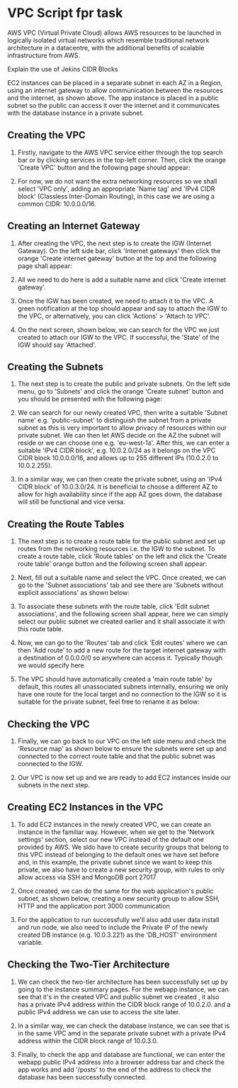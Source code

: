 # VPC Script fpr task

AWS VPC (Virtual Private Cloud) allows AWS resources to be launched in logically isolated virtual 
networks which resemble traditional network architecture in a datacentre, with the additional benefits of scalable infrastructure from AWS.

Explain the use of Jekins CIDR Blocks

EC2 instances can be placed in a separate subnet in each AZ in a Region, using an internet gateway to
allow communication between the resources and the internet, as shown above. The app instance is placed in a public subnet so the public can access it over the internet 
and it communicates with the database instance in a private subnet.

## Creating the VPC

1. Firstly, navigate to the AWS VPC service either through the top search bar or by clicking services in the top-left corner. Then, click the orange 'Create VPC' button and the following page should appear:

2. For now, we do not want the extra networking resources so we shall select 'VPC only', adding an appropriate 'Name tag' and 'IPv4 CIDR block' (Classless Inter-Domain Routing), in this case we are using a common CIDR: 10.0.0.0/16.

## Creating an Internet Gateway

1. After creating the VPC, the next step is to create the IGW (Internet Gateway). On the left side bar, click 'Internet gateways' then click the orange 'Create internet gateway' button at the top and the following page shall appear:

2. All we need to do here is add a suitable name and click 'Create internet gateway'.

1. Once the IGW has been created, we need to attach it to the VPC. A green notification at the top should appear and say to attach the IGW to the VPC, or alternatively, you can click 'Actions' > 'Attach to VPC'.

2. On the next screen, shown below, we can search for the VPC we just created to attach our IGW to the VPC. If successful, the 'State' of the IGW should say 'Attached'.


## Creating the Subnets

1. The next step is to create the public and private subnets. On the left side menu, go to 'Subnets' and click the orange 'Create subnet' button and you should be presented with the following page:


2. We can search for our newly created VPC, then write a suitable 'Subnet name' e.g. 'public-subnet' to distinguish the subnet from a private subnet as this is very important to allow privacy of resources within our private subnet. We can then let AWS decide on the AZ the subnet will reside or we can choose one e.g. 'eu-west-1a'. After this, we can enter a suitable 'IPv4 CIDR block', e.g. 10.0.2.0/24 as it belongs on the VPC CIDR block 10.0.0.0/16, and allows up to 255 different IPs (10.0.2.0 to 10.0.2.255).

3. In a similar way, we can then create the private subnet, using an 'IPv4 CIDR block' of 10.0.3.0/24. It is beneficial to choose a different AZ to allow for high availability since if the app AZ goes down, the database will still be functional and vice versa.

## Creating the Route Tables

1. The next step is to create a route table for the public subnet and set up routes from the networking resources i.e. the IGW to the subnet. To create a route table, click 'Route tables' on the left and click the 'Create route table' orange button and the following screen shall appear:


2. Next, fill out a suitable name and select the VPC. Once created, we can go to the 'Subnet associations' tab and see there are 'Subnets without explicit associations' as shown below:


3. To associate these subnets with the route table, click 'Edit subnet associations', and the following screen shall appear, here we can simply select our public subnet we created earlier and it shall associate it with this route table.


4. Now, we can go to the 'Routes' tab and click 'Edit routes' where we can then 'Add route' to add a new route for the target internet gateway with a destination of 0.0.0.0/0 so anywhere can access it. Typically though we would specify here


5. The VPC should have automatically created a 'main route table' by default, this routes all unassociated subnets internally, ensuring we only have one route for the local target and no connection to the IGW so it is suitable for the private subnet, feel free to rename it as below:


## Checking the VPC

1. Finally, we can go back to our VPC on the left side menu and check the 'Resource map' as shown below to ensure the subnets were set up and connected to the correct route table and that the public subnet was connected to the IGW.

2. Our VPC is now set up and we are ready to add EC2 instances inside our subnets in the next step.

## Creating EC2 Instances in the VPC

1. To add EC2 instances in the newly created VPC, we can create an instance in the familiar way. However, when we get to the 'Network settings' section, select our new VPC instead of the default one provided by AWS.
We sldo have to create security groups that belong to this VPC instead of belonging to the default ones we have set before and, in this example, the private subnet since we want to keep this private, we also have to create a new security group, with rules to only allow access via SSH and MongoDB port 27017

2. Once created, we can do the same for the web application's public subnet, as shown below, creating a new security group to allow SSH, HTTP and the application port 3000 communication

3. For the application to run successfully we'll also add user data install and run node, we also need to include the Private IP of the newly created DB instance (e.g. 10.0.3.221) as the 'DB_HOST' environment variable.

## Checking the Two-Tier Architecture

1. We can check the two-tier architecture has been successfully set up by going to the instance summary pages. For the webapp instance, we can see that it's in the created VPC and public subnet we created , it also has a private IPv4 address within the CIDR block range of 10.0.2.0. and a public IPv4 address we can use to access the site later.


2. In a similar way, we can check the database instance, we can see that is in the same VPC amd in the separate private subnet with a private IPv4 address within the CIDR block range of 10.0.3.0.


3. Finally, to check the app and database are functional, we can enter the webapp public IPv4 address into a browser address bar and check the app works and add '/posts' to the end of the address to check the database has been successfully connected.